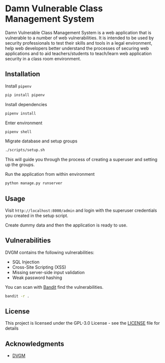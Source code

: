 # Damn Vulnerable Class Management System

Damn Vulnerable Class Management System is a web application that is vulnerable to a number of web vulnerabilities. It is intended to be used by security professionals to test their skills and tools in a legal environment, help web developers better understand the processes of securing web applications and to aid teachers/students to teach/learn web application security in a class room environment.

## Installation

Install `pipenv`

```bash
pip install pipenv
```

Install dependencies

```bash
pipenv install
```

Enter environment

```bash
pipenv shell
```

Migrate database and setup groups

```bash
./scripts/setup.sh
```

This will guide you through the process of creating a superuser and setting up the groups.

Run the application from within environment

```bash
python manage.py runserver
```

## Usage

Visit `http://localhost:8000/admin` and login with the superuser credentials you created in the setup script.

Create dummy data and then the application is ready to use.

## Vulnerabilities

DVGM contains the following vulnerabilities:
- SQL Injection
- Cross-Site Scripting (XSS)
- Missing server-side input validation
- Weak password hashing

You can scan with [Bandit](https://github.com/PyCQA/bandit) find the vulnerabilities.

```bash
bandit -r .
```

## License

This project is licensed under the GPL-3.0 License - see the [LICENSE](LICENSE) file for details

## Acknowledgments

* [DVGM](https://github.com/logicalhacking/dvgm)